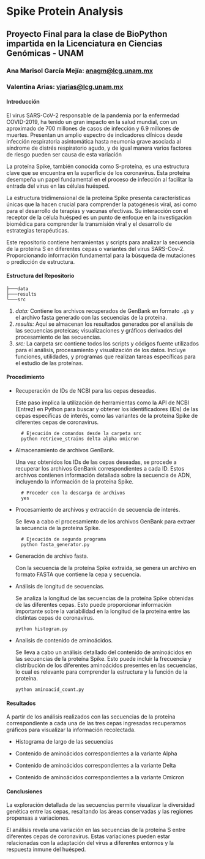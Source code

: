 # Spike Protein Analysis
## Proyecto Final para la clase de BioPython impartida en la Licenciatura en Ciencias Genómicas - UNAM
### Ana Marisol García Mejía: anagm@lcg.unam.mx
### Valentina Arias: vjarias@lcg.unam.mx
#### Introducción
El virus SARS-CoV-2 responsable de la pandemia por la enfermedad COVID-2019, ha tenido un gran impacto en la salud mundial, con un aproximado de 700 millones de casos de infección y 6.9 millones de muertes. Presentan un amplio espectro de indicadores clínicos desde infección respiratoria asintomática hasta neumonía grave asociada al síndrome de distrés respiratorio agudo, y de igual manera varios factores de riesgo pueden ser causa de esta variación

La proteína Spike, también conocida como S-proteína, es una estructura clave que se encuentra en la superficie de los coronavirus. Esta proteína desempeña un papel fundamental en el proceso de infección al facilitar la entrada del virus en las células huésped.

La estructura tridimensional de la proteína Spike presenta características únicas que la hacen crucial para comprender la patogénesis viral, así como para el desarrollo de terapias y vacunas efectivas. Su interacción con el receptor de la célula huésped es un punto de enfoque en la investigación biomédica para comprender la transmisión viral y el desarrollo de estrategias terapéuticas.

Este repositorio contiene herramientas y scripts para analizar la secuencia de la proteína S en diferentes cepas o variantes del virus SARS-Cov-2. Proporcionando información fundamental para la búsqueda de mutaciones o predicción de estructura.

#### Estructura del Repositorio
```
├───data
├───results
└───src
```
1. *data:* 
Contiene los archivos recuperados de GenBank en formato ```.gb``` y el archivo fasta generado con las secuencias de la proteína. 
2. *results:*
Aquí se almacenan los resultados generados por el análisis de las secuencias proteicas; visualizaciones y gráficos derivados del procesamiento de las secuencias.
3. *src:*
La carpeta src contiene todos los scripts y códigos fuente utilizados para el análisis, procesamiento y visualización de los datos. Incluye funciones, utilidades, y programas que realizan tareas específicas para el estudio de las proteínas.
#### Procedimiento
- Recuperación de IDs de NCBI para las cepas deseadas.

  Este paso implica la utilización de herramientas como la API de NCBI (Entrez) en Python para buscar y obtener los identificadores (IDs) de las cepas específicas de interés, como las variantes de la proteína Spike de diferentes cepas de coronavirus.
  ```
    # Ejecución de comandos desde la carpeta src
    python retrieve_strains delta alpha omicron
  ```
- Almacenamiento de archivos GenBank.

  Una vez obtenidos los IDs de las cepas deseadas, se procede a recuperar los archivos GenBank correspondientes a cada ID. Estos archivos contienen información detallada sobre la secuencia de ADN, incluyendo la información de la proteína Spike.
  ```
    # Proceder con la descarga de archivos
    yes
  ```
- Procesamiento de archivos y extracción de secuencia de interés.

  Se lleva a cabo el procesamiento de los archivos GenBank para extraer la secuencia de la proteína Spike.
  ```
    # Ejecución de segundo programa
    python fasta_generator.py
  ```
- Generación de archivo fasta.

  Con la secuencia de la proteína Spike extraída, se genera un archivo en formato FASTA que contiene la cepa y secuencia.

- Análisis de longitud de secuencias.

  Se analiza la longitud de las secuencias de la proteína Spike obtenidas de las diferentes cepas. Esto puede proporcionar información importante sobre la variabilidad en la longitud de la proteína entre las distintas cepas de coronavirus.
  ```
  python histogram.py
  ```
- Analisis de contenido de aminoácidos.

  Se lleva a cabo un análisis detallado del contenido de aminoácidos en las secuencias de la proteína Spike. Esto puede incluir la frecuencia y distribución de los diferentes aminoácidos presentes en las secuencias, lo cual es relevante para comprender la estructura y la función de la proteína.
  ```
  python aminoacid_count.py
  ```
#### Resultados
A partir de los análisis realizados con las secuencias de la proteína correspondiente a cada una de las tres cepas ingresadas recuperamos gráficos para visualizar la información recolectada.
  - Histograma de largo de las secuencias
  
  - Contenido de aminoácidos correspondientes a la variante Alpha
  
  - Contenido de aminoácidos correspondientes a la variante Delta
  
  - Contenido de aminoácidos correspondientes a la variante Omicron

#### Conclusiones

La exploración detallada de las secuencias permite visualizar la diversidad genética entre las cepas, resaltando las áreas conservadas y las regiones propensas a variaciones.

El análisis revela una variación en las secuencias de la proteína S entre diferentes cepas de coronavirus. Estas variaciones pueden estar relacionadas con la adaptación del virus a diferentes entornos y la respuesta inmune del huésped.
